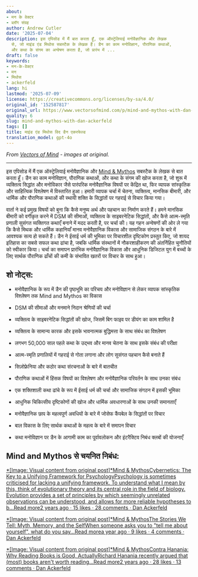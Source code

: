 ```yaml
---
about:
- मन के वेक्टर
- ब्लॉग संग्रह
author: Andrew Cutler
date: '2025-07-04'
description: इस एपिसोड में मैं बात करता हूँ, एक ऑस्ट्रेलियाई मनोवैज्ञानिक और लेखक
  से, जो माइंड एंड मिथोस सबस्टैक के लेखक हैं। डैन का काम मनोविज्ञान, पौराणिक कथाओं,
  और कथा के संगम का अन्वेषण करता है, जो प्रारंभ में ...
draft: false
keywords:
- मन-के-वेक्टर
- मन
- मिथोस
- ackerfeld
lang: hi
lastmod: '2025-07-09'
license: https://creativecommons.org/licenses/by-sa/4.0/
original_id: '152587817'
original_url: https://www.vectorsofmind.com/p/mind-and-mythos-with-dan-ackerfeld
quality: 6
slug: mind-and-mythos-with-dan-ackerfeld
tags: []
title: माइंड एंड मिथोस विद डैन एकरफेल्ड
translation_model: gpt-4o
---
```


*From [Vectors of Mind](https://www.vectorsofmind.com/p/mind-and-mythos-with-dan-ackerfeld) - images at original.*

---

इस एपिसोड में मैं एक ऑस्ट्रेलियाई मनोवैज्ञानिक और [Mind & Mythos](https://mindandmythos.substack.com) सबस्टैक के लेखक से बात करता हूँ। डैन का काम मनोविज्ञान, पौराणिक कथाओं, और कथा के संगम की खोज करता है, जो शुरू में व्यक्तित्व सिद्धांत और मनोविकार जैसे पारंपरिक मनोवैज्ञानिक विषयों पर केंद्रित था, फिर व्यापक सांस्कृतिक और साहित्यिक विश्लेषण में विस्तारित हुआ। हमारी व्यापक चर्चा में चेतना, व्यक्तित्व, मानसिक बीमारी, और धार्मिक और पौराणिक कथाओं की स्थायी शक्ति के सिद्धांतों पर गहराई से विचार किया गया।

वार्ता ने कई प्रमुख विषयों को बुना कि कैसे मनुष्य अर्थ और पहचान का निर्माण करते हैं। हमने मानसिक बीमारी को वर्गीकृत करने में DSM की सीमाओं, व्यक्तित्व के साइबरनेटिक सिद्धांतों, और कैसे आत्म-स्मृति प्रणाली सुसंगत व्यक्तिगत कथाएँ बनाने में मदद करती है, पर चर्चा की। यह गहन अन्वेषणों की ओर ले गया कि कैसे मिथक और धार्मिक कहानियाँ मानव मनोवैज्ञानिक विकास और सामाजिक संगठन के बारे में आवश्यक सत्य हो सकते हैं। डैन ने ईसाई धर्म की भूमिका पर विचारशील दृष्टिकोण प्रस्तुत किए, जो शायद इतिहास का सबसे सफल कथा ढांचा है, जबकि धार्मिक संस्थानों में नौकरशाहीकरण की अंतर्निहित चुनौतियों को स्वीकार किया। चर्चा का समापन प्रारंभिक मनोवैज्ञानिक विकास और आधुनिक डिजिटल युग में बच्चों के लिए सार्थक पौराणिक ढाँचों की कमी के संभावित खतरों पर विचार के साथ हुआ।

## शो नोट्स:

 * मनोवैज्ञानिक के रूप में डैन की पृष्ठभूमि का परिचय और मनोविज्ञान से लेकर व्यापक सांस्कृतिक विश्लेषण तक Mind and Mythos का विकास

 * DSM की सीमाओं और मनमाने निदान श्रेणियों की चर्चा

 * व्यक्तित्व के साइबरनेटिक सिद्धांतों की खोज, जिसमें बिग फाइव पर डीयंग का काम शामिल है

 * व्यक्तित्व के सामान्य कारक और इसके भावनात्मक बुद्धिमत्ता के साथ संबंध का विश्लेषण

 * लगभग 50,000 साल पहले कथा के उद्भव और मानव चेतना के साथ इसके संबंध की परीक्षा

 * आत्म-स्मृति प्रणालियों में गहराई से गोता लगाना और लोग सुसंगत पहचान कैसे बनाते हैं

 * सिज़ोफ्रेनिया और कठोर कथा संरचनाओं के बारे में बातचीत

 * पौराणिक कथाओं में हिंसक विषयों का विश्लेषण और मनोवैज्ञानिक परिवर्तन के साथ उनका संबंध

 * एक शक्तिशाली कथा ढांचे के रूप में ईसाई धर्म की चर्चा और सामाजिक संगठन में इसकी भूमिका

 * आधुनिक चिकित्सीय दृष्टिकोणों की खोज और धार्मिक अवधारणाओं के साथ उनकी समानताएँ

 * मनोवैज्ञानिक छाप के महत्वपूर्ण अवधियों के बारे में जोसेफ कैंपबेल के सिद्धांतों पर विचार

 * बाल विकास के लिए सार्थक कथाओं के महत्व के बारे में समापन विचार

 * कथा मनोविज्ञान पर डैन के आगामी काम का पूर्वावलोकन और इंटरैक्टिव निबंध क्लबों की योजनाएँ

## Mind and Mythos से चयनित निबंध:

[*[Image: Visual content from original post]*Mind & MythosCybernetics: The Key to a Unifying Framework for PsychologyPsychology is sometimes criticised for lacking a unifying framework. To understand what I mean by this, think of evolutionary theory and its central role in the field of biology. Evolution provides a set of principles by which seemingly unrelated observations can be understood, and allows for more reliable hypotheses to b…Read more2 years ago · 15 likes · 28 comments · Dan Ackerfeld](https://mindandmythos.substack.com/p/cybernetics-the-key-to-a-unifying)

[*[Image: Visual content from original post]*Mind & MythosThe Stories We Tell: Myth, Memory, and the SelfWhen someone asks you to "tell me about yourself", what do you say…Read morea year ago · 9 likes · 4 comments · Dan Ackerfeld](https://mindandmythos.substack.com/p/the-stories-we-tell-myth-memory-and)

[*[Image: Visual content from original post]*Mind & MythosContra Hanania: Why Reading Books is Good, ActuallyRichard Hanania recently argued that (most) books aren't worth reading…Read more2 years ago · 28 likes · 13 comments · Dan Ackerfeld](https://mindandmythos.substack.com/p/contra-hanania-why-reading-books)